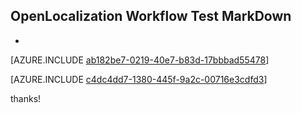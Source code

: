 ## OpenLocalization Workflow Test MarkDown
* 

[AZURE.INCLUDE [ab182be7-0219-40e7-b83d-17bbbad55478](calleeMd1.md)]



[AZURE.INCLUDE [c4dc4dd7-1380-445f-9a2c-00716e3cdfd3](calleeMd2.md)]

 
thanks!